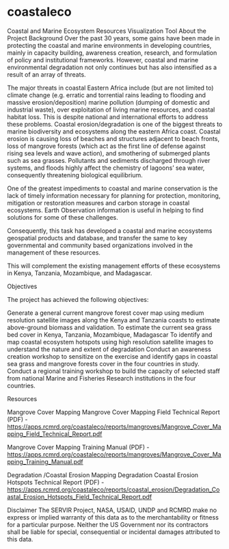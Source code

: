 # coastaleco
Coastal and Marine Ecosystem Resources Visualization Tool
About the Project
Background
Over the past 30 years, some gains have been made in protecting the coastal and marine environments in developing countries, mainly in capacity building, awareness creation, research, and formulation of policy and institutional frameworks. However, coastal and marine environmental degradation not only continues but has also intensified as a result of an array of threats.

The major threats in coastal Eastern Africa include (but are not limited to) climate change (e.g. erratic and torrential rains leading to flooding and massive erosion/deposition) marine pollution (dumping of domestic and industrial waste), over exploitation of living marine resources, and coastal habitat loss. This is despite national and international efforts to address these problems. Coastal erosion/degradation is one of the biggest threats to marine biodiversity and ecosystems along the eastern Africa coast. Coastal erosion is causing loss of beaches and structures adjacent to beach fronts, loss of mangrove forests (which act as the first line of defense against rising sea levels and wave action), and smothering of submerged plants such as sea grasses. Pollutants and sediments discharged through river systems, and floods highly affect the chemistry of lagoons’ sea water, consequently threatening biological equilibrium.

One of the greatest impediments to coastal and marine conservation is the lack of timely information necessary for planning for protection, monitoring, mitigation or restoration measures and carbon storage in coastal ecosystems. Earth Observation information is useful in helping to find solutions for some of these challenges.

Consequently, this task has developed a coastal and marine ecosystems geospatial products and database, and transfer the same to key governmental and community based organizations involved in the management of these resources.

This will complement the existing management efforts of these ecosystems in Kenya, Tanzania, Mozambique, and Madagascar.

Objectives

The project has achieved the following objectives:

Generate a general current mangrove forest cover map using medium resolution satellite images along the Kenya and Tanzania coasts to estimate above-ground biomass and validation.
To estimate the current sea grass bed cover in Kenya, Tanzania, Mozambique, Madagascar
To identify and map coastal ecosystem hotspots using high resolution satellite images to understand the nature and extent of degradation
Conduct an awareness creation workshop to sensitize on the exercise and identify gaps in coastal sea grass and mangrove forests cover in the four countries in study.
Conduct a regional training workshop to build the capacity of selected staff from national Marine and Fisheries Research institutions in the four countries.

Resources

Mangrove Cover Mapping
Mangrove Cover Mapping Field Technical Report (PDF) - https://apps.rcmrd.org/coastaleco/reports/mangroves/Mangrove_Cover_Mapping_Field_Technical_Report.pdf

Mangrove Cover Mapping Training Manual (PDF) - https://apps.rcmrd.org/coastaleco/reports/mangroves/Mangrove_Cover_Mapping_Training_Manual.pdf

Degradation /Coastal Erosion Mapping
Degradation Coastal Erosion Hotspots Technical Report (PDF) -https://apps.rcmrd.org/coastaleco/reports/coastal_erosion/Degradation_Coastal_Erosion_Hotspots_Field_Technical_Report.pdf

Disclaimer
The SERVIR Project, NASA, USAID, UNDP and RCMRD make no express or implied warranty of this data as to the merchantability or fitness for a particular purpose. Neither the US Government nor its contractors shall be liable for special, consequential or incidental damages attributed to this data.
